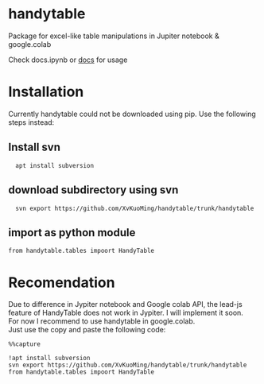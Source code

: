 # handytable
Package for excel-like table manipulations in Jupiter notebook &amp; google.colab

Check docs.ipynb or [docs](https://colab.research.google.com/drive/1AXwdlPA02lMmxv6f-3rmCsI7zMNnKuZj?usp=sharing) for usage

# Installation

Currently handytable could not be downloaded using pip.
Use the following steps instead:

## Install svn
```
  apt install subversion
```

## download subdirectory using svn 

```
  svn export https://github.com/XvKuoMing/handytable/trunk/handytable
```

## import as python module

```
from handytable.tables impoort HandyTable
```

# Recomendation
Due to difference in Jypiter notebook and Google colab API, the lead-js feature of HandyTable does not work in Jypiter. I will implement it soon.
<br />
For now I recommend to use handytable in google.colab.
<br />
Just use the copy and paste the following code:
```
%%capture

!apt install subversion
svn export https://github.com/XvKuoMing/handytable/trunk/handytable
from handytable.tables impoort HandyTable
```
